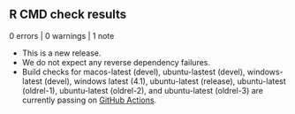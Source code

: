 ## R CMD check results

0 errors | 0 warnings | 1 note

* This is a new release.
* We do not expect any reverse dependency failures.
* Build checks for macos-latest (devel), ubuntu-lastest (devel), windows-latest (devel), windows latest (4.1), ubuntu-latest (release), ubuntu-latest (oldrel-1), ubuntu-latest (oldrel-2), and ubuntu-latest (oldrel-3) are currently passing on [GitHub Actions](https://github.com/SchlossLab/mpactr/actions).